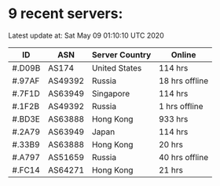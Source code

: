 # 9 recent servers:

Latest update at: Sat May 09 01:10:10 UTC 2020

| ID | ASN | Server Country | Online |
| -- | --- | -------------- | ------ |
| #.D09B | AS174 | United States | 114 hrs |
| #.97AF | AS49392 | Russia | 18 hrs offline |
| #.7F1D | AS63949 | Singapore | 114 hrs |
| #.1F2B | AS49392 | Russia | 1 hrs offline |
| #.BD3E | AS63888 | Hong Kong | 933 hrs |
| #.2A79 | AS63949 | Japan | 114 hrs |
| #.33B9 | AS63888 | Hong Kong | 20 hrs |
| #.A797 | AS51659 | Russia | 40 hrs offline |
| #.FC14 | AS64271 | Hong Kong | 21 hrs |


